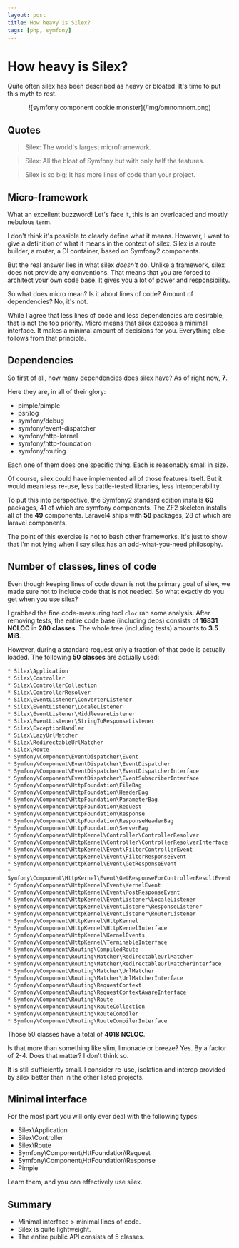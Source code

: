 ```yaml
---
layout: post
title: How heavy is Silex?
tags: [php, symfony]
---
```


# How heavy is Silex?

Quite often silex has been described as heavy or bloated. It's time to put
this myth to rest.

<center>
    ![symfony component cookie monster](/img/omnomnom.png)
</center>

## Quotes

> Silex: The world's largest microframework.

> Silex: All the bloat of Symfony but with only half the features.

> Silex is so big: It has more lines of code than your project.

## Micro-framework

What an excellent buzzword! Let's face it, this is an overloaded and mostly
nebulous term.

I don't think it's possible to clearly define what it means. However, I want
to give a definition of what it means in the context of silex. Silex is a
route builder, a router, a DI container, based on Symfony2 components.

But the real answer lies in what silex *doesn't* do. Unlike a framework, silex
does not provide any conventions. That means that you are forced to architect
your own code base. It gives you a lot of power and responsibility.

So what does micro mean? Is it about lines of code? Amount of dependencies?
No, it's not.

While I agree that less lines of code and less dependencies are desirable,
that is not the top priority. Micro means that silex exposes a minimal
interface. It makes a minimal amount of decisions for you. Everything else
follows from that principle.

## Dependencies

So first of all, how many dependencies does silex have? As of right now,
**7**.

Here they are, in all of their glory:

* pimple/pimple
* psr/log
* symfony/debug
* symfony/event-dispatcher
* symfony/http-kernel
* symfony/http-foundation
* symfony/routing

Each one of them does one specific thing. Each is reasonably small in size.

Of course, silex could have implemented all of those features itself. But it
would mean less re-use, less battle-tested libraries, less interoperability.

To put this into perspective, the Symfony2 standard edition installs **60**
packages, 41 of which are symfony components. The ZF2 skeleton installs all of
the **49** components. Laravel4 ships with **58** packages, 28 of which are
laravel components.

The point of this exercise is not to bash other frameworks. It's just to show
that I'm not lying when I say silex has an add-what-you-need philosophy.

## Number of classes, lines of code

Even though keeping lines of code down is not the primary goal of silex, we
made sure not to include code that is not needed. So what exactly do you get
when you use silex?

I grabbed the fine code-measuring tool `cloc` ran some analysis. After
removing tests, the entire code base (including deps) consists of **16831
NCLOC** in **280 classes**. The whole tree (including tests) amounts to **3.5
MiB**.

However, during a standard request only a fraction of that code is actually
loaded. The following **50 classes** are actually used:

    * Silex\Application
    * Silex\Controller
    * Silex\ControllerCollection
    * Silex\ControllerResolver
    * Silex\EventListener\ConverterListener
    * Silex\EventListener\LocaleListener
    * Silex\EventListener\MiddlewareListener
    * Silex\EventListener\StringToResponseListener
    * Silex\ExceptionHandler
    * Silex\LazyUrlMatcher
    * Silex\RedirectableUrlMatcher
    * Silex\Route
    * Symfony\Component\EventDispatcher\Event
    * Symfony\Component\EventDispatcher\EventDispatcher
    * Symfony\Component\EventDispatcher\EventDispatcherInterface
    * Symfony\Component\EventDispatcher\EventSubscriberInterface
    * Symfony\Component\HttpFoundation\FileBag
    * Symfony\Component\HttpFoundation\HeaderBag
    * Symfony\Component\HttpFoundation\ParameterBag
    * Symfony\Component\HttpFoundation\Request
    * Symfony\Component\HttpFoundation\Response
    * Symfony\Component\HttpFoundation\ResponseHeaderBag
    * Symfony\Component\HttpFoundation\ServerBag
    * Symfony\Component\HttpKernel\Controller\ControllerResolver
    * Symfony\Component\HttpKernel\Controller\ControllerResolverInterface
    * Symfony\Component\HttpKernel\Event\FilterControllerEvent
    * Symfony\Component\HttpKernel\Event\FilterResponseEvent
    * Symfony\Component\HttpKernel\Event\GetResponseEvent
    * Symfony\Component\HttpKernel\Event\GetResponseForControllerResultEvent
    * Symfony\Component\HttpKernel\Event\KernelEvent
    * Symfony\Component\HttpKernel\Event\PostResponseEvent
    * Symfony\Component\HttpKernel\EventListener\LocaleListener
    * Symfony\Component\HttpKernel\EventListener\ResponseListener
    * Symfony\Component\HttpKernel\EventListener\RouterListener
    * Symfony\Component\HttpKernel\HttpKernel
    * Symfony\Component\HttpKernel\HttpKernelInterface
    * Symfony\Component\HttpKernel\KernelEvents
    * Symfony\Component\HttpKernel\TerminableInterface
    * Symfony\Component\Routing\CompiledRoute
    * Symfony\Component\Routing\Matcher\RedirectableUrlMatcher
    * Symfony\Component\Routing\Matcher\RedirectableUrlMatcherInterface
    * Symfony\Component\Routing\Matcher\UrlMatcher
    * Symfony\Component\Routing\Matcher\UrlMatcherInterface
    * Symfony\Component\Routing\RequestContext
    * Symfony\Component\Routing\RequestContextAwareInterface
    * Symfony\Component\Routing\Route
    * Symfony\Component\Routing\RouteCollection
    * Symfony\Component\Routing\RouteCompiler
    * Symfony\Component\Routing\RouteCompilerInterface

Those 50 classes have a total of **4018 NCLOC**.

Is that more than something like slim, limonade or breeze? Yes. By a factor of
2-4. Does that matter? I don't think so.

It is still sufficiently small. I consider re-use, isolation and interop
provided by silex better than in the other listed projects.

## Minimal interface

For the most part you will only ever deal with the following types:

* Silex\Application
* Silex\Controller
* Silex\Route
* Symfony\Component\HttFoundation\Request
* Symfony\Component\HttFoundation\Response
* Pimple

Learn them, and you can effectively use silex.

## Summary

* Minimal interface > minimal lines of code.
* Silex is quite lightweight.
* The entire public API consists of 5 classes.
